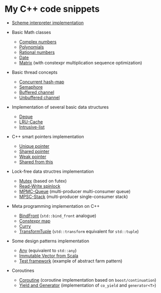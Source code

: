 # My C++ code snippets

- [Scheme interpreter implementation](https://github.com/fdr896/cpp_libs/tree/master/scheme)

- Basic Math classes
  - [Complex numbers](https://github.com/fdr896/cpp_libs/blob/master/math_classes/complex.h)
  - [Polynomials](https://github.com/fdr896/cpp_libs/blob/master/math_classes/polynomial.h)
  - [Rational numbers](https://github.com/fdr896/cpp_libs/blob/master/math_classes/rational.h)
  - [Date](https://github.com/fdr896/cpp_libs/blob/master/math_classes/date.h)
  - [Matrix](https://github.com/fdr896/cpp_libs/blob/master/math_classes/matrix.h) (with constexpr multiplication sequence optimization)

- Basic thread concepts
    - [Concurrent hash-map](https://github.com/fdr896/cpp_libs/blob/master/thread_basics/concurrent_hash_map.h)
    - [Semaphore](https://github.com/fdr896/cpp_libs/blob/master/thread_basics/semaphore.h)
    - [Buffered channel](https://github.com/fdr896/cpp_libs/blob/master/thread_basics/buffered_channel.h)
    - [Unbuffered channel](https://github.com/fdr896/cpp_libs/blob/master/thread_basics/unbuffered_channel.h)

- Implementation of several basic data structures
    - [Deque](https://github.com/fdr896/cpp_libs/blob/master/standart_classes/deque.h)
    - [LRU-Cache](https://github.com/fdr896/cpp_libs/blob/master/standart_classes/lru_cache.h)
    - [Intrusive-list](https://github.com/fdr896/cpp_libs/blob/master/standart_classes/intrusive_list.h)

- C++ smart pointers implementation
    - [Unique pointer](https://github.com/fdr896/cpp_libs/blob/master/smart_ptrs/unique.h)
    - [Shared pointer](https://github.com/fdr896/cpp_libs/blob/master/smart_ptrs/shared.h)
    - [Weak pointer](https://github.com/fdr896/cpp_libs/blob/master/smart_ptrs/weak.h)
    - [Shared from this](https://github.com/fdr896/cpp_libs/blob/master/smart_ptrs/sw_fwd.h)

- Lock-free data structres implementation
    - [Mutex](https://github.com/fdr896/cpp_libs/blob/master/lock_free/mutex.h) (based on futex)
    - [Read-Write spinlock](https://github.com/fdr896/cpp_libs/blob/master/lock_free/rw_spinlock.h)
    - [MPMC-Queue](https://github.com/fdr896/cpp_libs/blob/master/lock_free/mpmc_queue.h) (multi-producer multi-consumer queue)
    - [MPSC-Stack](https://github.com/fdr896/cpp_libs/blob/master/lock_free/mpsc_stack.h) (multi-producer single-consumer stack)

- Meta programming implementation on C++
    - [BindFront](https://github.com/fdr896/cpp_libs/blob/master/meta/bind_front.h) (`std::bind_front` analogue)
    - [Constexpr map](https://github.com/fdr896/cpp_libs/blob/master/meta/constexpr_map.h)
    - [Curry](https://github.com/fdr896/cpp_libs/blob/master/meta/curry.h)
    - [TransformTuple](https://github.com/fdr896/cpp_libs/blob/master/meta/transform_tuple.h) (`std::transform` equivalent for `std::tuple`)

- Some design patterns implementation
    - [Any](https://github.com/fdr896/cpp_libs/blob/master/patterns/any.h) (equivalent to `std::any`)
    - [Immutable Vector from Scala](https://github.com/fdr896/cpp_libs/blob/master/patterns/immutable_vector.h)
    - [Test framework](https://github.com/fdr896/cpp_libs/blob/master/patterns/test_framework.h) (example of abstract farm pattern)

- Coroutines
    - [Coroutine](https://github.com/fdr896/cpp_libs/blob/master/coroutines/coroutine.h) (coroutine implementation based on `boost/continuation`)
    - [Yield and Generator](https://github.com/fdr896/cpp_libs/blob/master/coroutines/generator.h) (implementation of `co_yield` and `generator<T>`)